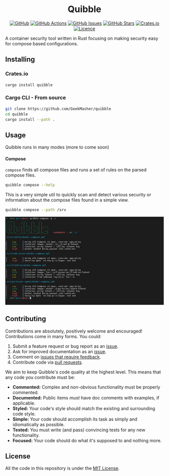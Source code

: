 <div align="center">
<h1>Quibble</h1>

[![GitHub](https://img.shields.io/badge/github-%23121011.svg?style=for-the-badge&logo=github&logoColor=white)](https://github.com/GeekMasher/quibble)
[![GitHub Actions](https://img.shields.io/github/actions/workflow/status/geekmasher/quibble/python-package.yml?style=for-the-badge)](https://github.com/GeekMasher/quibble/actions/workflows/python-package.yml?query=branch%3Amain)
[![GitHub Issues](https://img.shields.io/github/issues/geekmasher/quibble?style=for-the-badge)](https://github.com/GeekMasher/quibble/issues)
[![GitHub Stars](https://img.shields.io/github/stars/geekmasher/quibble?style=for-the-badge)](https://github.com/GeekMasher/quibble)
[![Crates.io](https://img.shields.io/crates/d/quibble?style=for-the-badge)](https://crates.io/crates/quibble/)
[![Licence](https://img.shields.io/github/license/Ileriayo/markdown-badges?style=for-the-badge)](./LICENSE)

</div>

A container security tool written in Rust focusing on making security easy for compose based configurations.

## Installing

### Crates.io

```bash
cargo install quibble
```

### Cargo CLI - From source

```bash
git clone https://github.com/GeekMasher/quibble
cd quibble
cargo install --path .
```

## Usage

Quibble runs in many modes (more to come soon)

#### Compose

`compose` finds all compose files and runs a set of rules on the parsed compose files.

```bash
quibble compose --help
```

This is a very simple util to quickly scan and detect various security or information about the compose files found in a simple view.

```bash
quibble compose --path /srv
```

![screenshot of quibble on a directory containing many different compose files](./assets/quibble-output1.jpg)

## Contributing

Contributions are absolutely, positively welcome and encouraged!
Contributions come in many forms. You could:

1. Submit a feature request or bug report as an [issue].
2. Ask for improved documentation as an [issue].
3. Comment on [issues that require feedback].
4. Contribute code via [pull requests].

[issue]: https://github.com/GeekMasher/quibble/issues
[issues that require feedback]: https://github.com/GeekMasher/quibble/issues?q=is%3Aissue+is%3Aopen+label%3A%22feedback+wanted%22
[pull requests]: https://github.com/GeekMasher/quibble/pulls

We aim to keep Quibble's code quality at the highest level. This means that any
code you contribute must be:

- **Commented:** Complex and non-obvious functionality must be properly
  commented.
- **Documented:** Public items _must_ have doc comments with examples, if
  applicable.
- **Styled:** Your code's style should match the existing and surrounding code
  style.
- **Simple:** Your code should accomplish its task as simply and
  idiomatically as possible.
- **Tested:** You must write (and pass) convincing tests for any new
  functionality.
- **Focused:** Your code should do what it's supposed to and nothing more.

## License

All the code in this repository is under the [MIT License](./LICENSE).
